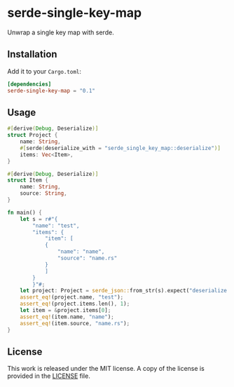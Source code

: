 # serde-single-key-map

Unwrap a single key map with serde.

## Installation

Add it to your `Cargo.toml`:

```toml
[dependencies]
serde-single-key-map = "0.1"
```

## Usage

```rust
#[derive(Debug, Deserialize)]
struct Project {
    name: String,
    #[serde(deserialize_with = "serde_single_key_map::deserialize")]
    items: Vec<Item>,
}

#[derive(Debug, Deserialize)]
struct Item {
    name: String,
    source: String,
}

fn main() {
    let s = r#"{
        "name": "test",
        "items": {
            "item": [
            {
                "name": "name",
                "source": "name.rs"
            }
            ]
        }
        }"#;
    let project: Project = serde_json::from_str(s).expect("deserialize failed");
    assert_eq!(project.name, "test");
    assert_eq!(project.items.len(), 1);
    let item = &project.items[0];
    assert_eq!(item.name, "name");
    assert_eq!(item.source, "name.rs");
}
```

## License

This work is released under the MIT license. A copy of the license is provided in the [LICENSE](./LICENSE) file.
